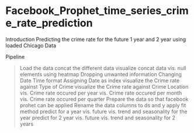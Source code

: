 # Facebook_Prophet_time_series_crime_rate_prediction

Introduction
Predicting the crime rate for the future 1 year and 2 year using loaded Chicago Data

Pipeline
> Load the data
> concat the different data
> visualize concat data
> vis. null elements using heatmap
> Dropping unwanted information
> Changing Date Time format
> Assigning Date as index 
> visualize the Crime rate against Type of Crime
> visualize the Crime rate against Crime Location
> vis. Crime rate occured per year
> vis. Crime rate occured per month
> vis. Crime rate occured per quarter
> Prepare the data so that facebook prohet can be applied
> Rename the data columns to ds and y
> apply fit method
> predict for a year
> vis. future 
> vis. trend and seasonality for the year
> predict for 2 year
> vis. future 
> vis. trend and seasonality for 2 years
